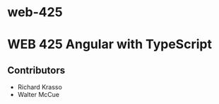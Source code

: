 # web-425
<h1>WEB 425 Angular with TypeScript</h1>
<h2>Contributors</h2>
<ul><li>Richard Krasso</li>
<li>Walter McCue</li></ul>
